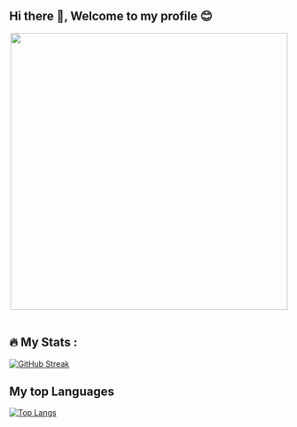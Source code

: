 ## Hi there 👋, Welcome to my profile 😊

<!--
**aquilinerose/aquilinerose** is a ✨ _special_ ✨ repository because its `README.md` (this file) appears on your GitHub profile.

Here are some ideas to get you started:

- 🔭 I’m currently working on ...
- 🌱 I’m currently learning ...
- 🔭 I’m currently working on celestial object detection for telescope automation
- 🌱 I’m currently a Bt
- 👯 I’m looking to collaborate on ...
- 🤔 I’m looking for help with ...
- 💬 Ask me about ...
- 📫 How to reach me: ...
- 😄 Pronouns: ...
- ⚡ Fun fact: ...
- 🏢 I'm an intern at IBM
-->
<div id="header" align="center">
  <img src="https://i.giphy.com/media/v1.Y2lkPTc5MGI3NjExMHQ5cTkwNTdjZTF5Zmx5dnIxYWpjcXFoaHRsdTF6M2x2bTlycGprOSZlcD12MV9pbnRlcm5hbF9naWZfYnlfaWQmY3Q9Zw/13HBDT4QSTpveU/giphy.gif" width="500"/>
  </div>
<br>

## :fire: My Stats :
[![GitHub Streak](http://github-readme-streak-stats.herokuapp.com?user=aquilinerose&theme=dark&background=000000)](https://git.io/streak-stats)
<br>
## My top Languages
[![Top Langs](https://github-readme-stats.vercel.app/api/top-langs/?username=aquilinerose)](https://github.com/anuraghazra/github-readme-stats)

